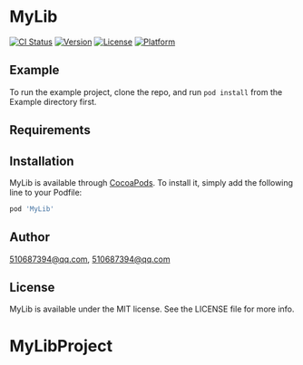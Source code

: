 # MyLib

[![CI Status](https://img.shields.io/travis/510687394@qq.com/MyLib.svg?style=flat)](https://travis-ci.org/510687394@qq.com/MyLib)
[![Version](https://img.shields.io/cocoapods/v/MyLib.svg?style=flat)](https://cocoapods.org/pods/MyLib)
[![License](https://img.shields.io/cocoapods/l/MyLib.svg?style=flat)](https://cocoapods.org/pods/MyLib)
[![Platform](https://img.shields.io/cocoapods/p/MyLib.svg?style=flat)](https://cocoapods.org/pods/MyLib)

## Example

To run the example project, clone the repo, and run `pod install` from the Example directory first.

## Requirements

## Installation

MyLib is available through [CocoaPods](https://cocoapods.org). To install
it, simply add the following line to your Podfile:

```ruby
pod 'MyLib'
```

## Author

510687394@qq.com, 510687394@qq.com

## License

MyLib is available under the MIT license. See the LICENSE file for more info.
# MyLibProject
